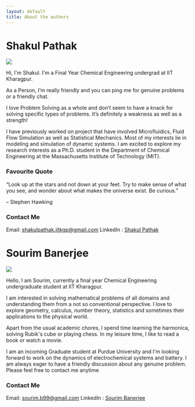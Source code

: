 ```yaml
---
layout: default
title: About the authors
---
```

# Shakul Pathak

<img class="profile-picture" src="{{site.baseurl}}/{{site.profile-picture}}">

Hi, I'm Shakul. I'm a Final Year Chemical Engineering undergrad at IIT Kharagpur.

As a Person, I’m really friendly and you can ping me for genuine problems or a friendly chat.

I love Problem Solving as a whole and don’t seem to have a knack for solving specific types of problems. It’s definitely a weakness as well as a strength!

I have previously worked on project that have involved Microfluidics, Fluid Flow Simulation as well as Statistical Mechanics. Most of my interests lie in modeling and simulation of dynamic systems. I am excited to explore my research interests as a Ph.D. student in the Department of Chemical Engineering at the Massachusetts
Institute of Technology (MIT).


### Favourite Quote

“Look up at the stars and not down at your feet. Try to make sense of what you see, and wonder about what makes the universe exist. Be curious.”

 – Stephen Hawking


### Contact Me
Email: [shakulpathak.iitkgp@gmail.com](mailto:shakulpathak.iitkgp@gmail.com)
LinkedIn : [Shakul Pathak](https://www.linkedin.com/in/shakul-pathak/)

# Sourim Banerjee

<img class="profile-picture" src="../assets/profile2.jpeg">

Hello, I am Sourim, currently a final year Chemical Engineering undergraduate student at IIT Kharagpur.

I am interested in solving mathematical problems of all domains and understanding them from a not so conventional perspective. I love to explore geometry, calculus, number theory, statistics and sometimes their applications to the physical world.

Apart from the usual academic chores, I spend time learning the harmonica, solving Rubik's cube or playing chess. In my leisure time, I like to read a book or watch a movie.

I am an incoming Graduate student at Purdue University and I'm looking forward to work on the dynamics of electrochemical systems and battery. I am always eager to have a friendly discussion about any genuine problem. Please feel free to contact me anytime


### Contact Me
Email: [sourim.b99@gmail.com](mailto:sourim.b99@gmail.com)
LinkedIn : [Sourim Banerjee](https://www.linkedin.com/in/sourim-banerjee10/)

